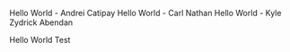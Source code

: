 Hello World - Andrei Catipay
Hello World - Carl Nathan
Hello World - Kyle Zydrick Abendan

Hello World Test